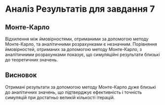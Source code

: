 # Аналіз Результатів для завдання 7

## Монте-Карло
Відхилення між ймовірностями, отриманими за допомогою методу Монте-Карло, та аналітичними розрахунками є незначним. 
Порівняння ймовірностей, отриманих за допомогою методу Монте-Карло, з аналітичними розрахунками показує, що симуляційні результати близькі до теоретичних значень. 

 
## Висновок
Отримані результати за допомогою методу Монте-Карло дуже близькі до аналітичних значень, що підтверджує ефективність і точність симуляцій при достатньо великій кількості ітерацій.  